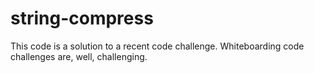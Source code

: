 # string-compress
This code is a solution to a recent code challenge.  Whiteboarding code challenges are, well, challenging.
